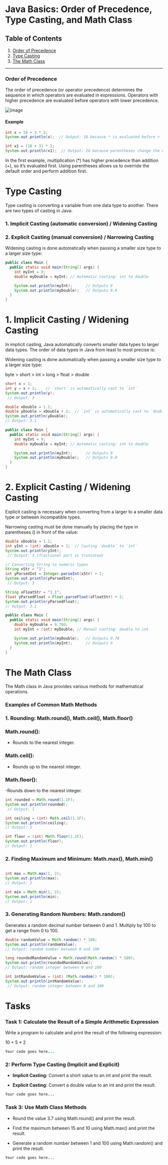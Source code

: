 # Java Basics: Order of Precedence, Type Casting, and Math Class

## Table of Contents
1. [Order of Precedence](#order-of-precedence)
2. [Type Casting](#type-casting)
3. [The Math Class](#the-math-class)

---

### Order of Precedence

The order of precedence (or operator precedence) determines the sequence in which operators are evaluated in expressions. Operators with higher precedence are evaluated before operators with lower precedence.

![image](https://github.com/user-attachments/assets/10c1669e-08e1-4f84-abd6-b8f186ef7818)


#### Example

```java
int x = 10 + 3 * 2;  
System.out.println(x);  // Output: 16 because * is evaluated before +

int x1 = (10 + 3) * 2;
System.out.println(x1);  // Output: 26 because parentheses change the order
```

In the first example, multiplication (*) has higher precedence than addition (+), so it’s evaluated first. Using parentheses allows us to override the default order and perform addition first.


# Type Casting
Type casting is converting a variable from one data type to another. There are two types of casting in Java:

### 1. Implicit Casting (automatic conversion) / Widening Casting

### 2. Explicit Casting (manual conversion) / Narrowing Casting



Widening casting is done automatically when passing a smaller size type to a larger size type:

```java
public class Main {
  public static void main(String[] args) {
    int myInt = 9;
    double myDouble = myInt; // Automatic casting: int to double

    System.out.println(myInt);      // Outputs 9
    System.out.println(myDouble);   // Outputs 9.0
  }
}
```

# 1. Implicit Casting / Widening Casting
In implicit casting, Java automatically converts smaller data types to larger data types. The order of data types in Java from least to most precise is:

Widening casting is done automatically when passing a smaller size type to a larger size type:

byte > short > int > long > float > double

```java
short x = 1;
int y = x + 2;    // `short` is automatically cast to `int`
System.out.println(y);
 // Output: 3

double xDouble = 1.1;
double yDouble = xDouble + 2;  // `int` is automatically cast to `double`
System.out.println(yDouble);
// Output: 3.1
```

```java
public class Main {
  public static void main(String[] args) {
    int myInt = 9;
    double myDouble = myInt; // Automatic casting: int to double

    System.out.println(myInt);      // Outputs 9
    System.out.println(myDouble);   // Outputs 9.0
  }
}
```

# 2. Explicit Casting / Widening Casting
Explicit casting is necessary when converting from a larger to a smaller data type or between incompatible types.

Narrowing casting must be done manually by placing the type in parentheses () in front of the value:

```java 
double xDouble = 1.1;
int yInt = (int) xDouble + 2;  // Casting `double` to `int`
System.out.println(yInt);
 // Output: 3 (fractional part is truncated)

// Converting String to numeric types
String xStr = "1";
int yParsedInt = Integer.parseInt(xStr) + 2;
System.out.println(yParsedInt);
 // Output: 3

String xFloatStr = "1.1";
float yParsedFloat = Float.parseFloat(xFloatStr) + 2;
System.out.println(yParsedFloat);
// Output: 3.1
```




```java 
public class Main {
  public static void main(String[] args) {
    double myDouble = 9.78d;
    int myInt = (int) myDouble; // Manual casting: double to int

    System.out.println(myDouble);   // Outputs 9.78
    System.out.println(myInt);      // Outputs 9
  }
}
```

# The Math Class
The Math class in Java provides various methods for mathematical operations.

### Examples of Common Math Methods
### 1. Rounding:  Math.round(), Math.ceil(), Math.floor()

### Math.round():

- Rounds to the nearest integer.

### Math.ceil(): 
- Rounds up to the nearest integer.

### Math.floor(): 
-Rounds down to the nearest integer.

```java
int rounded = Math.round(1.1F);
System.out.println(rounded);
 // Output: 1

int ceiling = (int) Math.ceil(1.1F);
System.out.println(ceiling);
// Output: 2

int floor = (int) Math.floor(1.1F);
System.out.println(floor);
// Output: 1

```

### 2. Finding Maximum and Minimum: Math.max(), Math.min()

```java

int max = Math.max(1, 2);
System.out.println(max);
// Output: 2

int min = Math.min(1, 2);
System.out.println(min);
// Output: 1

```

### 3. Generating Random Numbers: Math.random()

Generates a random decimal number between 0 and 1. Multiply by 100 to get a range from 0 to 100.

```java
double randomValue = Math.random() * 100;
System.out.println(randomValue);
// Output: random number between 0 and 100

long roundedRandomValue = Math.round(Math.random() * 100);
System.out.println(roundedRandomValue);
// Output: random integer between 0 and 100

int intRandomValue = (int) (Math.random() * 100);
System.out.println(intRandomValue);
 // Output: random integer between 0 and 100
```

# Tasks 


### Task 1: Calculate the Result of a Simple Arithmetic Expression
Write a program to calculate and print the result of the following expression:

10 + 5 * 2

```java
Your code goes here...
```

###  2: Perform Type Casting (Implicit and Explicit)
- **Implicit Casting:** Convert a short value to an int and print the result.
  
- **Explicit Casting:** Convert a double value to an int and print the result.

```java
Your code goes here...
```

### Task 3: Use Math Class Methods

- Round the value 3.7 using Math.round() and print the result.

- Find the maximum between 15 and 10 using Math.max() and print the result.
  
- Generate a random number between 1 and 100 using Math.random() and print the result.

```java
Your code goes here...
```

